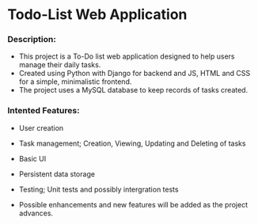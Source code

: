 # Todo-List Web Application

### Description:

- This project is a To-Do list web application designed to help users manage their daily tasks.
- Created using Python with Django for backend and JS, HTML and CSS for a simple, minimalistic frontend.
- The project uses a MySQL database to keep records of tasks created.

### Intented Features:

- User creation
- Task management; Creation, Viewing, Updating and Deleting of tasks
- Basic UI
- Persistent data storage
- Testing; Unit tests and possibly intergration tests

- Possible enhancements and new features will be added as the project advances.
